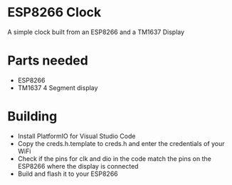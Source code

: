 # ESP8266 Clock
A simple clock built from an ESP8266 and a TM1637 Display

# Parts needed
- ESP8266
- TM1637 4 Segment display

# Building

- Install PlatformIO for Visual Studio Code
- Copy the creds.h.template to creds.h and enter the credentials of your WiFi
- Check if the pins for clk and dio in the code match the pins on the ESP8266 where the display is connected
- Build and flash it to your ESP8266